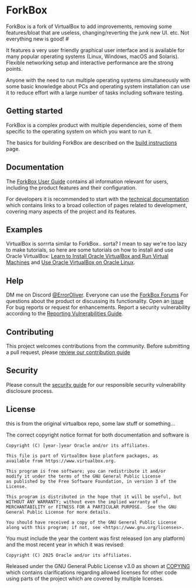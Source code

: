 # ForkBox
ForkBox is a fork of VirtualBox to add improvements, removing some features/bloat that are useless, changing/reverting the junk new UI. etc. Not everything new is good! #

<!--just a general-purpose full virtualization software for x86_64
hardware (with version 7.1 additionally for macOS/Arm), targeted at laptop,
desktop, server and embedded use. (bla bla bla)-->

It features a very user friendly graphical user interface and is available for
many popular operating systems (Linux, Windows, macOS and Solaris). Flexible
networking setup and interactive performance are the strong points.

Anyone with the need to run multiple operating systems simultaneously with some
basic knowledge about PCs and operating system installation can use it to
reduce effort with a large number of tasks including software testing.

## Getting started

ForkBox is a complex product with multiple dependencies, some of them
specific to the operating system on which you want to run it.

The basics for building ForkBox are described on the [build
instructions](https://forkbox.ixchats.com/build_instructions.html) page.

## Documentation

The [ForkBox User
Guide](https://forkbox.ixchats.com/guide.html)
contains all information relevant for users, including the product features and
their configuration.

For developers it is recommended to start with the [technical
documentation](https://forkbox.ixchats.com/technical_documentation.html) which
contains links to a broad collection of pages related to development, covering
many aspects of the project and its features.

## Examples

VirtualBox is sorrrta similar to ForkBox.. sorta? I mean to say we're too lazy to make tutorials, so here are some tutorials on how to install and use Oracle VirtualBox:
[Learn to Install Oracle VirtualBox and Run Virtual Machines](https://blogs.oracle.com/linux/post/learn-to-install-oracle-virtualbox-and-run-virtual-machines)
and [Use Oracle VirtualBox on Oracle Linux](https://docs.oracle.com/en/learn/ol-vbox/index.html).

## Help
<!-- Forkbox Support -->
DM me on Discord <!--should reach out to -->[@ErrorOliver](https://discord.com/users/986653930232643584).
Everyone can use the [ForkBox Forums](https://forums-forkbox.ixchats.com/)
For questions about the product or discussing its functionality. Open an [issue](https://github.com/ForkBoxVM/forkbox/issues)
For bug reports or request for enhancements. Report a security vulnerability
according to the [Reporting Vulnerabilities Guide](https://forkbox.ixchats.com/report_vulnerability.html).

## Contributing

This project welcomes contributions from the community. Before submitting a
pull request, please [review our contribution guide](./CONTRIBUTING.md)

## Security

Please consult the [security guide](./SECURITY.md) for our responsible security vulnerability disclosure process.

## License

this is from the original virtualbox repo, some law stuff or something...

The correct copyright notice format for both documentation and software is

    Copyright (C) [year-]year Oracle and/or its affiliates.

    This file is part of VirtualBox base platform packages, as
    available from https://www.virtualbox.org.

    This program is free software; you can redistribute it and/or
    modify it under the terms of the GNU General Public License
    as published by the Free Software Foundation, in version 3 of the
    License.

    This program is distributed in the hope that it will be useful, but
    WITHOUT ANY WARRANTY; without even the implied warranty of
    MERCHANTABILITY or FITNESS FOR A PARTICULAR PURPOSE.  See the GNU
    General Public License for more details.

    You should have received a copy of the GNU General Public License
    along with this program; if not, see <https://www.gnu.org/licenses>.

You must include the year the content was first released (on any platform) and
the most recent year in which it was revised:

    Copyright (C) 2025 Oracle and/or its affiliates.

Released under the GNU General Public License v3.0 as shown at
[COPYING](./COPYING) which contains clarifications regarding allowed licenses
for other code using parts of the project which are covered by multiple
licenses.

